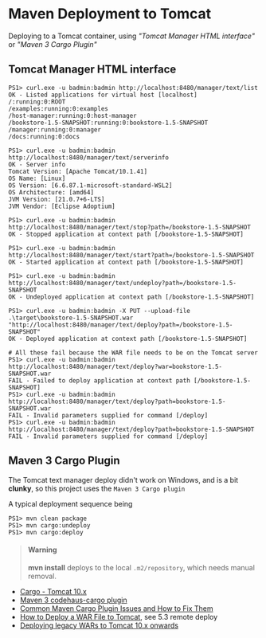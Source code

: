 # Maven Deployment to Tomcat

Deploying to a Tomcat container, using *"Tomcat Manager HTML interface"* or *"Maven 3 Cargo Plugin"*

## Tomcat Manager HTML interface

```console
PS1> curl.exe -u badmin:badmin http://localhost:8480/manager/text/list
OK - Listed applications for virtual host [localhost]
/:running:0:ROOT
/examples:running:0:examples
/host-manager:running:0:host-manager
/bookstore-1.5-SNAPSHOT:running:0:bookstore-1.5-SNAPSHOT
/manager:running:0:manager
/docs:running:0:docs

PS1> curl.exe -u badmin:badmin http://localhost:8480/manager/text/serverinfo
OK - Server info
Tomcat Version: [Apache Tomcat/10.1.41]
OS Name: [Linux]
OS Version: [6.6.87.1-microsoft-standard-WSL2]
OS Architecture: [amd64]
JVM Version: [21.0.7+6-LTS]
JVM Vendor: [Eclipse Adoptium]

PS1> curl.exe -u badmin:badmin http://localhost:8480/manager/text/stop?path=/bookstore-1.5-SNAPSHOT
OK - Stopped application at context path [/bookstore-1.5-SNAPSHOT]

PS1> curl.exe -u badmin:badmin http://localhost:8480/manager/text/start?path=/bookstore-1.5-SNAPSHOT
OK - Started application at context path [/bookstore-1.5-SNAPSHOT]

PS1> curl.exe -u badmin:badmin http://localhost:8480/manager/text/undeploy?path=/bookstore-1.5-SNAPSHOT
OK - Undeployed application at context path [/bookstore-1.5-SNAPSHOT]

PS1> curl.exe -u badmin:badmin -X PUT --upload-file .\target\bookstore-1.5-SNAPSHOT.war "http://localhost:8480/manager/text/deploy?path=/bookstore-1.5-SNAPSHOT"
OK - Deployed application at context path [/bookstore-1.5-SNAPSHOT]

# All these fail because the WAR file needs to be on the Tomcat server
PS1> curl.exe -u badmin:badmin http://localhost:8480/manager/text/deploy?war=bookstore-1.5-SNAPSHOT.war
FAIL - Failed to deploy application at context path [/bookstore-1.5-SNAPSHOT]
PS1> curl.exe -u badmin:badmin http://localhost:8480/manager/text/deploy?path=bookstore-1.5-SNAPSHOT.war
FAIL - Invalid parameters supplied for command [/deploy]
PS1> curl.exe -u badmin:badmin http://localhost:8480/manager/text/deploy?path=bookstore-1.5-SNAPSHOT
FAIL - Invalid parameters supplied for command [/deploy]

```

## Maven 3 Cargo Plugin

The Tomcat text manager deploy didn't work on Windows, and is a bit **clunky**, so this project uses the ``Maven 3 Cargo plugin``

A typical deployment sequence being

```console
PS1> mvn clean package
PS1> mvn cargo:undeploy
PS1> mvn cargo:deploy
```

> #### Warning
>
> **mvn install** deploys to the local ``.m2/repository``, which needs manual removal.

* [Cargo - Tomcat 10.x](https://codehaus-cargo.atlassian.net/wiki/spaces/CARGO/pages/886439938/Tomcat+10.x)
* [Maven 3 codehaus-cargo plugin](https://codehaus-cargo.atlassian.net/wiki/spaces/CARGO/pages/491631/Maven+3+Plugin)
* [Common Maven Cargo Plugin Issues and How to Fix Them](https://javanexus.com/blog/common-maven-cargo-issues-fix)
* [How to Deploy a WAR File to Tomcat](https://www.baeldung.com/tomcat-deploy-war), see 5.3 remote deploy
* [Deploying legacy WARs to Tomcat 10.x onwards](https://codehaus-cargo.atlassian.net/wiki/spaces/CARGO/pages/2520383491/Deploying+legacy+WARs+to+Tomcat+10.x+onwards)